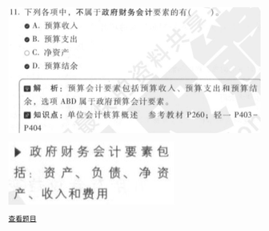 ![](21a9264855198a96ddd751c56ff35ee8.png)

![](289a331c0c50620cc65e6677ab017f44.png)

[查看题目](../考前模拟测试题（1）.md#235-多选)

